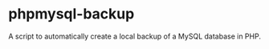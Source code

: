 phpmysql-backup
===============

A script to automatically create a local backup of a MySQL database in PHP.
